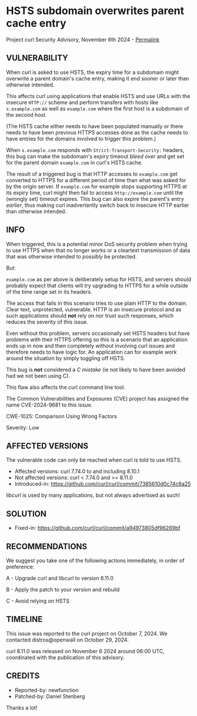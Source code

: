 HSTS subdomain overwrites parent cache entry
============================================

Project curl Security Advisory, November 6th 2024 -
[Permalink](https://curl.se/docs/CVE-2024-9681.html)

VULNERABILITY
-------------

When curl is asked to use HSTS, the expiry time for a subdomain might
overwrite a parent domain's cache entry, making it end sooner or later than
otherwise intended.

This affects curl using applications that enable HSTS and use URLs with the
insecure `HTTP://` scheme and perform transfers with hosts like
`x.example.com` as well as `example.com` where the first host is a subdomain
of the second host.

(The HSTS cache either needs to have been populated manually or there needs to
have been previous HTTPS accesses done as the cache needs to have entries for
the domains involved to trigger this problem.)

When `x.example.com` responds with `Strict-Transport-Security:` headers, this
bug can make the subdomain's expiry timeout *bleed over* and get set for the
parent domain `example.com` in curl's HSTS cache.

The result of a triggered bug is that HTTP accesses to `example.com` get
converted to HTTPS for a different period of time than what was asked for by
the origin server. If `example.com` for example stops supporting HTTPS at its
expiry time, curl might then fail to access `http://example.com` until the
(wrongly set) timeout expires. This bug can also expire the parent's entry
*earlier*, thus making curl inadvertently switch back to insecure HTTP earlier
than otherwise intended.

INFO
----

When triggered, this is a potential minor DoS security problem when trying to
use HTTPS when that no longer works or a cleartext transmission of data that
was otherwise intended to *possibly* be protected.

But:

`example.com` as per above is deliberately setup for HSTS, and servers should
probably expect that clients will try upgrading to HTTPS for a while outside
of the time range set in its headers.

The access that fails in this scenario tries to use plain HTTP to the domain.
Clear text, unprotected, vulnerable. HTTP is an insecure protocol and as such
applications should **not** rely on nor trust such responses, which reduces
the severity of this issue.

Even without this problem, servers occasionally set HSTS headers but have
problems with their HTTPS offering so this is a scenario that an application
ends up in now and then completely without involving curl issues and therefore
needs to have logic for. An application can for example work around the
situation by simply toggling off HSTS.

This bug is **not** considered a *C mistake* (ie not likely to have been
avoided had we not been using C).

This flaw also affects the curl command line tool.

The Common Vulnerabilities and Exposures (CVE) project has assigned the name
CVE-2024-9681 to this issue.

CWE-1025: Comparison Using Wrong Factors

Severity: Low

AFFECTED VERSIONS
-----------------

The vulnerable code can only be reached when curl is told to use HSTS.

- Affected versions: curl 7.74.0 to and including 8.10.1
- Not affected versions: curl < 7.74.0 and >= 8.11.0
- Introduced-in: https://github.com/curl/curl/commit/7385610d0c74c6a25

libcurl is used by many applications, but not always advertised as such!

SOLUTION
------------

- Fixed-in: https://github.com/curl/curl/commit/a94973805df96269bf

RECOMMENDATIONS
---------------

We suggest you take one of the following actions immediately, in order of
preference:

 A - Upgrade curl and libcurl to version 8.11.0

 B - Apply the patch to your version and rebuild

 C - Avoid relying on HSTS

TIMELINE
---------

This issue was reported to the curl project on October 7, 2024. We contacted
distros@openwall on October 29, 2024.

curl 8.11.0 was released on November 6 2024 around 06:00 UTC, coordinated with
the publication of this advisory.

CREDITS
-------

- Reported-by: newfunction
- Patched-by: Daniel Stenberg

Thanks a lot!
